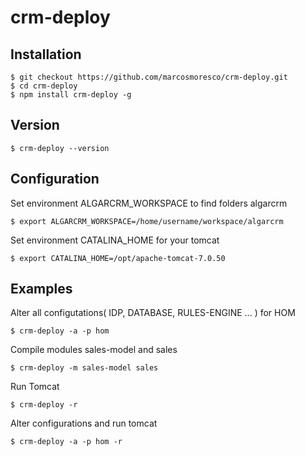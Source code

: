# crm-deploy

## Installation
    $ git checkout https://github.com/marcosmoresco/crm-deploy.git
    $ cd crm-deploy		
    $ npm install crm-deploy -g

## Version

    $ crm-deploy --version 	
  
## Configuration
 
Set environment ALGARCRM_WORKSPACE to find folders algarcrm

    $ export ALGARCRM_WORKSPACE=/home/username/workspace/algarcrm

Set environment CATALINA_HOME for your tomcat

    $ export CATALINA_HOME=/opt/apache-tomcat-7.0.50

## Examples
  
Alter all configutations( IDP, DATABASE, RULES-ENGINE ... ) for HOM

    $ crm-deploy -a -p hom

Compile modules sales-model and sales		
  
    $ crm-deploy -m sales-model sales

Run Tomcat
	
    $ crm-deploy -r

Alter configurations and run tomcat

    $ crm-deploy -a -p hom -r
 		 	 	  	
